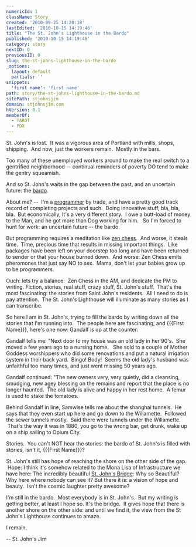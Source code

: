 ```yaml
---
numericId: 1
className: Story
created: '2010-09-25 14:20:18'
lastEdited: '2010-10-15 14:19:46'
title: "The St. John's Lighthouse in the Bardo"
published: '2010-10-15 14:19:46'
category: story
nextID: 0
previousID: 0
slug: the-st-johns-lighthouse-in-the-bardo
_options:
  layout: default
  partials: ''
snippets:
  'first name': 'first name'
path: story/the-st-johns-lighthouse-in-the-bardo.md
sitePath: stjohnsjim
domain: stjohnsjim.com
hVersion: 0.1
memberOf:
  - TAROT
  - PDX
---
```


St. John's is lost.&nbsp; It was a vigorous area of Portland with mills, shops, shipping.&nbsp; And now, just the workers remain.&nbsp; Mostly in the bars.

Too many of these unemployed workers around to make the real switch to a gentrified neighborhood -- continual reminders of poverty DO tend to make the gentry squeamish.

And so St. John's waits in the gap between the past, and an uncertain future: the [bardo][0].

About me? -- &nbsp;I'm a [programmer][1] by trade, and have a pretty good track record of completing projects and such.&nbsp; Doing innovative stuff, bla, bla, bla.&nbsp; But economically, It's a very different story. &nbsp;I owe a butt-load of money to the Man, and he got more than Dog working for him. &nbsp; So I'm forced to hunt for work: an uncertain future -- the bardo.

But programming requires a meditation like [zen chess][2]. &nbsp;And worse, it steals time.&nbsp; Time, precious time that results in missing important things.&nbsp; Like packages have been left on your doorstep too long and have been returned to sender or that your house burned down.&nbsp; And worse: Zen Chess emits pheromones that just say NO to sex.&nbsp; Mama, don't let your babies grow up to be programmers.

Ouch: lets try a balance: &nbsp;Zen Chess in the AM, and dedicate the PM to writing. Fiction, stories, real stuff, crazy stuff, St. John's stuff. &nbsp;That's the most fascinating: the stories from Saint John's residents. &nbsp;All I need to do is pay attention. &nbsp;The St. John's Lighthouse will illuminate as many stories as I can transcribe.

So here I am in St. John's, trying to fill the bardo by writing down all the stories that I'm running into.&nbsp; The people here are fascinating, and {{{First Name}}}, here's one now: Gandalf is up at the counter:

Gandalf tells me: &quot;Next door to my house was an old lady in her 90's.&nbsp; She moved a few years ago to a nursing home. &nbsp; She sold to a couple of Mother Goddess worshippers who did some renovations and put a natural irrigation system in their back yard.&nbsp; Bingo! Body! &nbsp;Seems the old lady's husband was unfaithful too many times, and just went missing 50 years ago.

Gandalf continued: &quot;The new owners very, very quietly, did a cleansing, smudging, new agey blessing on the remains and report that the place is no longer haunted.&nbsp; The old lady is alive and happy in her rest home.&nbsp; A femur is used to stake the tomatoes.

Behind Gandalf in line, Samwise tells me about the shanghai tunnels.&nbsp; He says that they even start up here and go down to the Willamette.&nbsp; Followed the sewer tunnels mostly.&nbsp; Said there were tunnels under the Willamette. &nbsp;That's the way it was in 1880, you go to the wrong bar, get drunk, wake up on a ship sailing to Opium City. &nbsp;

Stories. &nbsp;You can't NOT hear the stories: the bardo of St. John's is filled with stories, isn't it, {{{First Name}}}?

St. John's still has hope of reaching the shore on the other side of the gap. &nbsp;Hope: I think it's somehow related to the Mona Lisa of Infrastructure we have here: The incredibly beautiful [St. John's Bridge][3]: Why so Beautiful? Why here where nobody can see it? But there it is: a vision of hope and beauty. &nbsp;Isn't the cosmic laughter pretty awesome?

I'm still in the bardo.&nbsp; Most everybody is in St. John's. &nbsp;But my writing is getting better, at least I hope so.&nbsp;It's the bridge. &nbsp;It gives hope that there is another shore on the other side: and until we find it, the view from the St John's Lighthouse continues to amaze.

I remain,

-- St. John's Jim

[0]: http://en.wikipedia.org/wiki/Bardo
[1]: http://jhinds.411-source.com/
[2]: http://www.freesoftwaremagazine.com/community_posts/zen_and_art_computer_programming
[3]: http://www.google.com/images?q=images%3A+st.+johns+bridge&biw=1043&bih=596
